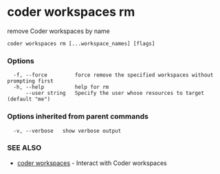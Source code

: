 # coder workspaces rm

remove Coder workspaces by name

```text
coder workspaces rm [...workspace_names] [flags]
```

### Options

```text
  -f, --force         force remove the specified workspaces without prompting first
  -h, --help          help for rm
      --user string   Specify the user whose resources to target (default "me")
```

### Options inherited from parent commands

```text
  -v, --verbose   show verbose output
```

### SEE ALSO

- [coder workspaces](coder_workspaces.md) - Interact with Coder workspaces

